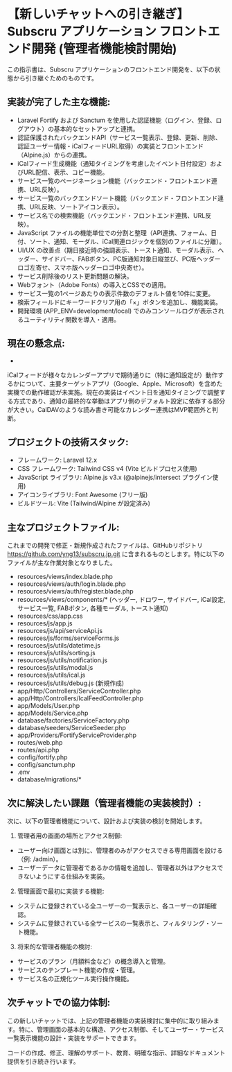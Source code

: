 # 【新しいチャットへの引き継ぎ】Subscru アプリケーション フロントエンド開発 (管理者機能検討開始)

この指示書は、Subscru アプリケーションのフロントエンド開発を、以下の状態から引き継ぐためのものです。

## 実装が完了した主な機能:

- Laravel Fortify および Sanctum を使用した認証機能（ログイン、登録、ログアウト）の基本的なセットアップと連携。
- 認証保護されたバックエンドAPI（サービス一覧表示、登録、更新、削除、認証ユーザー情報・iCalフィードURL取得）の実装とフロントエンド（Alpine.js）からの連携。
- iCalフィード生成機能（通知タイミングを考慮したイベント日付設定）およびURL配信、表示、コピー機能。
- サービス一覧のページネーション機能（バックエンド・フロントエンド連携、URL反映）。
- サービス一覧のバックエンドソート機能（バックエンド・フロントエンド連携、URL反映、ソートアイコン表示）。
- サービス名での検索機能（バックエンド・フロントエンド連携、URL反映）。
- JavaScript ファイルの機能単位での分割と整理（API連携、フォーム、日付、ソート、通知、モーダル、iCal関連ロジックを個別のファイルに分離）。
- UI/UX の改善点（期日接近時の強調表示、トースト通知、モーダル表示、ヘッダー、サイドバー、FABボタン、PC版通知対象日縦並び、PC版ヘッダーロゴ左寄せ、スマホ版ヘッダーロゴ中央寄せ）。
- サービス削除後のリスト更新問題の解決。
- Webフォント（Adobe Fonts）の導入とCSSでの適用。
- サービス一覧の1ページあたりの表示件数のデフォルト値を10件に変更。
- 検索フィールドにキーワードクリア用の「×」ボタンを追加し、機能実装。
- 開発環境 (APP_ENV=development/local) でのみコンソールログが表示されるユーティリティ関数を導入・適用。

## 現在の懸念点:

-
iCalフィードが様々なカレンダーアプリで期待通りに（特に通知設定が）動作するかについて、主要ターゲットアプリ（Google、Apple、Microsoft）を含めた実機での動作確認が未実施。現在の実装はイベント日を通知タイミングで調整する方式であり、通知の最終的な挙動はアプリ側のデフォルト設定に依存する部分が大きい。CalDAVのような読み書き可能なカレンダー連携はMVP範囲外と判断。

## プロジェクトの技術スタック:

- フレームワーク: Laravel 12.x
- CSS フレームワーク: Tailwind CSS v4 (Vite ビルドプロセス使用)
- JavaScript ライブラリ: Alpine.js v3.x (@alpinejs/intersect プラグイン使用)
- アイコンライブラリ: Font Awesome (フリー版)
- ビルドツール: Vite (Tailwind/Alpine が設定済み)

## 主なプロジェクトファイル:

これまでの開発で修正・新規作成されたファイルは、GitHubリポジトリ https://github.com/yng13/subscru.jp.git
に含まれるものとします。特に以下のファイルが主な作業対象となりました。

- resources/views/index.blade.php
- resources/views/auth/login.blade.php
- resources/views/auth/register.blade.php
- resources/views/components/* (ヘッダー, ドロワー, サイドバー, iCal設定, サービス一覧, FABボタン, 各種モーダル,
  トースト通知)
- resources/css/app.css
- resources/js/app.js
- resources/js/api/serviceApi.js
- resources/js/forms/serviceForms.js
- resources/js/utils/datetime.js
- resources/js/utils/sorting.js
- resources/js/utils/notification.js
- resources/js/utils/modal.js
- resources/js/utils/ical.js
- resources/js/utils/debug.js (新規作成)
- app/Http/Controllers/ServiceController.php
- app/Http/Controllers/IcalFeedController.php
- app/Models/User.php
- app/Models/Service.php
- database/factories/ServiceFactory.php
- database/seeders/ServiceSeeder.php
- app/Providers/FortifyServiceProvider.php
- routes/web.php
- routes/api.php
- config/fortify.php
- config/sanctum.php
- .env
- database/migrations/*

## 次に解決したい課題（管理者機能の実装検討）:

次に、以下の管理者機能について、設計および実装の検討を開始します。

1. 管理者用の画面の場所とアクセス制御:

- ユーザー向け画面とは別に、管理者のみがアクセスできる専用画面を設ける（例: /admin）。
- ユーザーデータに管理者であるかの情報を追加し、管理者以外はアクセスできないようにする仕組みを実装。

2. 管理画面で最初に実装する機能:

- システムに登録されている全ユーザーの一覧表示と、各ユーザーの詳細確認。
- システムに登録されている全サービスの一覧表示と、フィルタリング・ソート機能。

3. 将来的な管理者機能の検討:

- サービスのプラン（月額料金など）の概念導入と管理。
- サービスのテンプレート機能の作成・管理。
- サービス名の正規化ツール実行操作機能。

## 次チャットでの協力体制:

この新しいチャットでは、上記の管理者機能の実装検討に集中的に取り組みます。特に、管理画面の基本的な構造、アクセス制御、そしてユーザー・サービス一覧表示機能の設計・実装をサポートできます。

コードの作成、修正、理解のサポート、教育、明確な指示、詳細なドキュメント提供を引き続き行います。
